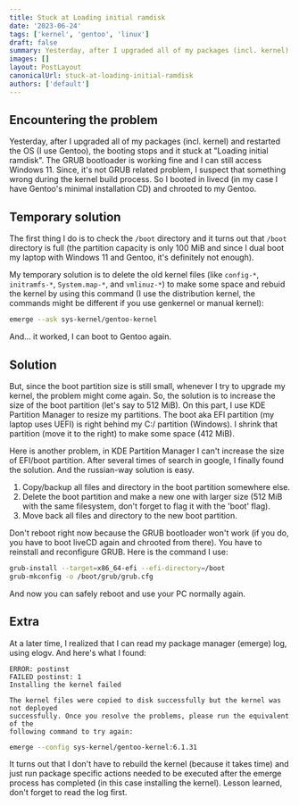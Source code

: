 ```yaml
---
title: Stuck at Loading initial ramdisk
date: '2023-06-24'
tags: ['kernel', 'gentoo', 'linux']
draft: false
summary: Yesterday, after I upgraded all of my packages (incl. kernel) and restarted the OS (I use Gentoo), the booting stops and it stuck at "Loading initial ramdisk".
images: []
layout: PostLayout
canonicalUrl: stuck-at-loading-initial-ramdisk
authors: ['default']
---
```


## Encountering the problem

Yesterday, after I upgraded all of my packages (incl. kernel) and restarted the OS (I use Gentoo), the booting stops and it stuck at "Loading initial ramdisk". The GRUB bootloader is working fine and I can still access Windows 11. Since, it's not GRUB related problem, I suspect that something wrong during the kernel build process. So I booted in livecd (in my case I have Gentoo's minimal installation CD) and chrooted to my Gentoo.

## Temporary solution

The first thing I do is to check the `/boot` directory and it turns out that `/boot` directory is full (the partition capacity is only 100 MiB and since I dual boot my laptop with Windows 11 and Gentoo, it's definitely not enough).

My temporary solution is to delete the old kernel files (like `config-*`, `initramfs-*`, `System.map-*`, and `vmlinuz-*`) to make some space and rebuid the kernel by using this command (I use the distribution kernel, the commands might be different if you use genkernel or manual kernel):

```bash
emerge --ask sys-kernel/gentoo-kernel
```

And... it worked, I can boot to Gentoo again.

## Solution

But, since the boot partition size is still small, whenever I try to upgrade my kernel, the problem might come again. So, the solution is to increase the size of the boot partition (let's say to 512 MiB). On this part, I use KDE Partition Manager to resize my partitions. The boot aka EFI partition (my laptop uses UEFI) is right behind my C:/ partition (Windows). I shrink that partition (move it to the right) to make some space (412 MiB).

Here is another problem, in KDE Partition Manager I can't increase the size of EFI/boot partition. After several times of search in google, I finally found the solution. And the russian-way solution is easy.

1. Copy/backup all files and directory in the boot partition somewhere else.
2. Delete the boot partition and make a new one with larger size (512 MiB with the same filesystem, don't forget to flag it with the 'boot' flag).
3. Move back all files and directory to the new boot partition.

Don't reboot right now because the GRUB bootloader won't work (if you do, you have to boot liveCD again and chrooted from there). You have to reinstall and reconfigure GRUB. Here is the command I use:

```bash
grub-install --target=x86_64-efi --efi-directory=/boot
grub-mkconfig -o /boot/grub/grub.cfg
```

And now you can safely reboot and use your PC normally again.

## Extra

At a later time, I realized that I can read my package manager (emerge) log, using elogv. And here's what I found:

```
ERROR: postinst
FAILED postinst: 1
Installing the kernel failed

The kernel files were copied to disk successfully but the kernel was not deployed
successfully. Once you resolve the problems, please run the equivalent of the
following command to try again:
```

```bash
emerge --config sys-kernel/gentoo-kernel:6.1.31
```

It turns out that I don't have to rebuild the kernel (because it takes time) and just run package specific actions needed to be executed after the emerge process has completed (in this case installing the kernel). Lesson learned, don't forget to read the log first.
